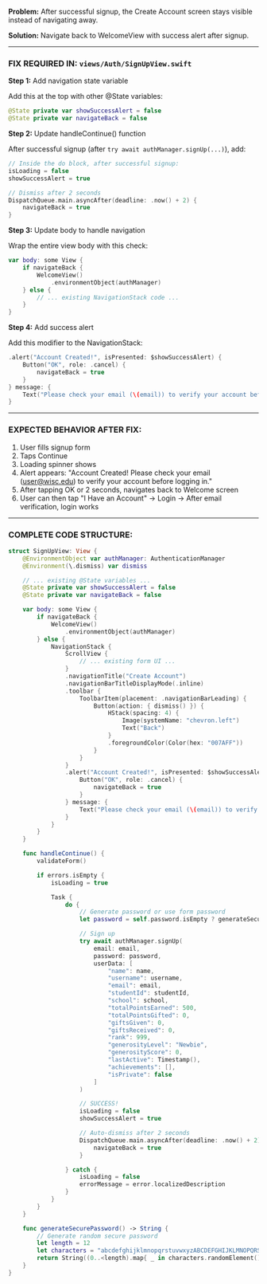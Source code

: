 **Problem:** After successful signup, the Create Account screen stays visible instead of navigating away.

**Solution:** Navigate back to WelcomeView with success alert after signup.

---

### FIX REQUIRED IN: `views/Auth/SignUpView.swift`

**Step 1:** Add navigation state variable

Add this at the top with other @State variables:

```swift
@State private var showSuccessAlert = false
@State private var navigateBack = false
```

**Step 2:** Update handleContinue() function

After successful signup (after `try await authManager.signUp(...)`), add:

```swift
// Inside the do block, after successful signup:
isLoading = false
showSuccessAlert = true

// Dismiss after 2 seconds
DispatchQueue.main.asyncAfter(deadline: .now() + 2) {
    navigateBack = true
}
```

**Step 3:** Update body to handle navigation

Wrap the entire view body with this check:

```swift
var body: some View {
    if navigateBack {
        WelcomeView()
            .environmentObject(authManager)
    } else {
        // ... existing NavigationStack code ...
    }
}
```

**Step 4:** Add success alert

Add this modifier to the NavigationStack:

```swift
.alert("Account Created!", isPresented: $showSuccessAlert) {
    Button("OK", role: .cancel) {
        navigateBack = true
    }
} message: {
    Text("Please check your email (\(email)) to verify your account before logging in.")
}
```

---

### EXPECTED BEHAVIOR AFTER FIX:

1. User fills signup form
2. Taps Continue
3. Loading spinner shows
4. Alert appears: "Account Created! Please check your email (user@wisc.edu) to verify your account before logging in."
5. After tapping OK or 2 seconds, navigates back to Welcome screen
6. User can then tap "I Have an Account" → Login → After email verification, login works

---

### COMPLETE CODE STRUCTURE:

```swift
struct SignUpView: View {
    @EnvironmentObject var authManager: AuthenticationManager
    @Environment(\.dismiss) var dismiss

    // ... existing @State variables ...
    @State private var showSuccessAlert = false
    @State private var navigateBack = false

    var body: some View {
        if navigateBack {
            WelcomeView()
                .environmentObject(authManager)
        } else {
            NavigationStack {
                ScrollView {
                    // ... existing form UI ...
                }
                .navigationTitle("Create Account")
                .navigationBarTitleDisplayMode(.inline)
                .toolbar {
                    ToolbarItem(placement: .navigationBarLeading) {
                        Button(action: { dismiss() }) {
                            HStack(spacing: 4) {
                                Image(systemName: "chevron.left")
                                Text("Back")
                            }
                            .foregroundColor(Color(hex: "007AFF"))
                        }
                    }
                }
                .alert("Account Created!", isPresented: $showSuccessAlert) {
                    Button("OK", role: .cancel) {
                        navigateBack = true
                    }
                } message: {
                    Text("Please check your email (\(email)) to verify your account before logging in.")
                }
            }
        }
    }

    func handleContinue() {
        validateForm()

        if errors.isEmpty {
            isLoading = true

            Task {
                do {
                    // Generate password or use form password
                    let password = self.password.isEmpty ? generateSecurePassword() : self.password

                    // Sign up
                    try await authManager.signUp(
                        email: email,
                        password: password,
                        userData: [
                            "name": name,
                            "username": username,
                            "email": email,
                            "studentId": studentId,
                            "school": school,
                            "totalPointsEarned": 500,
                            "totalPointsGifted": 0,
                            "giftsGiven": 0,
                            "giftsReceived": 0,
                            "rank": 999,
                            "generosityLevel": "Newbie",
                            "generosityScore": 0,
                            "lastActive": Timestamp(),
                            "achievements": [],
                            "isPrivate": false
                        ]
                    )

                    // SUCCESS!
                    isLoading = false
                    showSuccessAlert = true

                    // Auto-dismiss after 2 seconds
                    DispatchQueue.main.asyncAfter(deadline: .now() + 2) {
                        navigateBack = true
                    }

                } catch {
                    isLoading = false
                    errorMessage = error.localizedDescription
                }
            }
        }
    }

    func generateSecurePassword() -> String {
        // Generate random secure password
        let length = 12
        let characters = "abcdefghijklmnopqrstuvwxyzABCDEFGHIJKLMNOPQRSTUVWXYZ0123456789!@#$%"
        return String((0..<length).map{ _ in characters.randomElement()! })
    }
}
```
